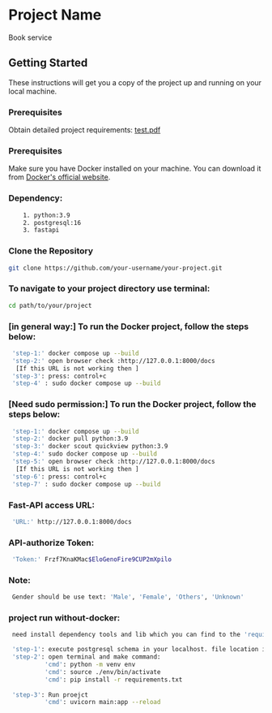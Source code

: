 # Project Name

Book service

## Getting Started

These instructions will get you a copy of the project up and running on your local machine.
### Prerequisites
Obtain detailed project requirements: [test.pdf](https://github.com/firozfau/book_service/blob/main/test.pdf)

### Prerequisites

Make sure you have Docker installed on your machine.
You can download it from [Docker's official website](https://www.docker.com/get-started).

### Dependency:
```bash
    1. python:3.9
    2. postgresql:16
    3. fastapi
```


### Clone the Repository

```bash
git clone https://github.com/your-username/your-project.git
```
### To navigate to your project directory use terminal:
```bash
cd path/to/your/project
```
### [in general way:] To run the Docker project, follow the steps below:
```bash
 'step-1:' docker compose up --build
 'step-2:' open browser check :http://127.0.0.1:8000/docs
  [If this URL is not working then ]  
 'step-3': press: control+c
 'step-4' : sudo docker compose up --build
```
### [Need sudo permission:]  To run the Docker project, follow the steps below:
```bash
 'step-1:' docker compose up --build
 'step-2:' docker pull python:3.9  
 'step-3:' docker scout quickview python:3.9
 'step-4:' sudo docker compose up --build
 'step-5:' open browser check :http://127.0.0.1:8000/docs
  [If this URL is not working then ]  
 'step-6': press: control+c
 'step-7' : sudo docker compose up --build
```

### Fast-API access URL:
```bash
 'URL:' http://127.0.0.1:8000/docs
```
### API-authorize Token:
```bash
 'Token:' Frzf7KnaKMac$EloGenoFire9CUP2mXpilo
```


### Note:
```bash
 Gender should be use text: 'Male', 'Female', 'Others', 'Unknown'
```

### project run without-docker:
```bash
 need install dependency tools and lib which you can find to the 'requirements.txt' 
```
```bash
 'step-1': execute postgresql schema in your localhost. file location is 'postgres_data/book_service'
 'step-2': open terminal and make command: 
          'cmd': python -m venv env
          'cmd': source ./env/bin/activate
          'cmd': pip install -r requirements.txt
          
 'step-3': Run proejct
          'cmd': uvicorn main:app --reload        
```
